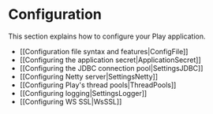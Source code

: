<!--- Copyright (C) 2009-2017 Lightbend Inc. <https://www.lightbend.com> -->
# Configuration

This section explains how to configure your Play application.

- [[Configuration file syntax and features|ConfigFile]]
- [[Configuring the application secret|ApplicationSecret]]
- [[Configuring the JDBC connection pool|SettingsJDBC]]
- [[Configuring Netty server|SettingsNetty]]
- [[Configuring Play's thread pools|ThreadPools]]
- [[Configuring logging|SettingsLogger]]
- [[Configuring WS SSL|WsSSL]]
